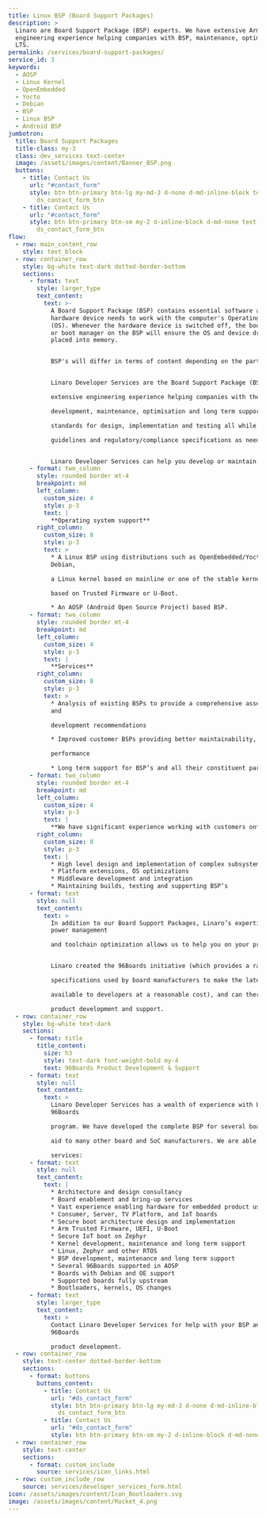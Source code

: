 ```yaml
---
title: Linux BSP (Board Support Packages)
description: >
  Linaro are Board Support Package (BSP) experts. We have extensive Arm
  engineering experience helping companies with BSP, maintenance, optimisation &
  LTS.
permalink: /services/board-support-packages/
service_id: 3
keywords:
  - AOSP
  - Linux Kernel
  - OpenEmbedded
  - Yocto
  - Debian
  - BSP
  - Linux BSP
  - Android BSP
jumbotron:
  title: Board Support Packages
  title-class: my-3
  class: dev_services text-center
  image: /assets/images/content/Banner_BSP.png
  buttons:
    - title: Contact Us
      url: "#contact_form"
      style: btn btn-primary btn-lg my-md-3 d-none d-md-inline-block text-uppercase
        ds_contact_form_btn
    - title: Contact Us
      url: "#contact_form"
      style: btn btn-primary btn-sm my-2 d-inline-block d-md-none text-uppercase
        ds_contact_form_btn
flow:
  - row: main_content_row
    style: text_block
  - row: container_row
    style: bg-white text-dark dotted-border-bottom
    sections:
      - format: text
        style: larger_type
        text_content:
          text: >-
            A Board Support Package (BSP) contains essential software a Computer
            hardware device needs to work with the computer's Operating System
            (OS). Whenever the hardware device is switched off, the bootloader
            or boot manager on the BSP will ensure the OS and device drivers are
            placed into memory. 


            BSP's will differ in terms of content depending on the particular hardware device and OS. With this in mind, creating and maintaining a bespoke BSP can be a complicated and labour-intensive undertaking if you don't have the know how. 


            Linaro Developer Services are the Board Support Package (BSP) experts. We have

            extensive engineering experience helping companies with their Linux and/or Android BSP

            development, maintenance, optimisation and long term support. We maintain high

            standards for design, implementation and testing all while following customer

            guidelines and regulatory/compliance specifications as needed.


            Linaro Developer Services can help you develop or maintain:
      - format: two_column
        style: rounded border mt-4
        breakpoint: md
        left_column:
          custom_size: 4
          style: p-3
          text: |
            **Operating system support**
        right_column:
          custom_size: 8
          style: p-3
          text: >
            * A Linux BSP using distributions such as OpenEmbedded/Yocto or
            Debian,

            a Linux kernel based on mainline or one of the stable kernels and firmware

            based on Trusted Firmware or U-Boot.

            * An AOSP (Android Open Source Project) based BSP.
      - format: two_column
        style: rounded border mt-4
        breakpoint: md
        left_column:
          custom_size: 4
          style: p-3
          text: |
            **Services**
        right_column:
          custom_size: 8
          style: p-3
          text: >
            * Analysis of existing BSPs to provide a comprehensive assessment
            and

            development recommendations

            * Improved customer BSPs providing better maintainability, quality and

            performance

            * Long term support for BSP’s and all their constituent parts.
      - format: two_column
        style: rounded border mt-4
        breakpoint: md
        left_column:
          custom_size: 4
          style: p-3
          text: |
            **We have significant experience working with customers on**
        right_column:
          custom_size: 8
          style: p-3
          text: |
            * High level design and implementation of complex subsystems
            * Platform extensions, OS optimizations
            * Middleware development and integration
            * Maintaining builds, testing and supporting BSP’s
      - format: text
        style: null
        text_content:
          text: >
            In addition to our Board Support Packages, Linaro’s expertise in
            power management

            and toolchain optimization allows us to help you on your project in these areas.


            Linaro created the 96Boards initiative (which provides a range of hardware

            specifications used by board manufacturers to make the latest Arm based processors

            available to developers at a reasonable cost), and can therefore provide 96Boards

            product development and support.
  - row: container_row
    style: bg-white text-dark
    sections:
      - format: title
        title_content:
          size: h3
          style: text-dark font-weight-bold my-4
          text: 96Boards Product Development & Support
      - format: text
        style: null
        text_content:
          text: >
            Linaro Developer Services has a wealth of experience with Linaro’s
            96Boards

            program. We have developed the complete BSP for several boards and have provided

            aid to many other board and SoC manufacturers. We are able to offer the following

            services:
      - format: text
        style: null
        text_content:
          text: |
            * Architecture and design consultancy
            * Board enablement and bring-up services
            * Vast experience enabling hardware for embedded product use
            * Consumer, Server, TV Platform, and IoT boards
            * Secure boot architecture design and implementation
            * Arm Trusted Firmware, UEFI, U-Boot
            * Secure IoT boot on Zephyr
            * Kernel development, maintenance and long term support
            * Linux, Zephyr and other RTOS
            * BSP development, maintenance and long term support
            * Several 96Boards supported in AOSP
            * Boards with Debian and OE support
            * Supported boards fully upstream
            * Bootloaders, kernels, OS changes
      - format: text
        style: larger_type
        text_content:
          text: >
            Contact Linaro Developer Services for help with your BSP and/or
            96Boards

            product development.
  - row: container_row
    style: text-center dotted-border-bottom
    sections:
      - format: buttons
        buttons_content:
          - title: Contact Us
            url: "#ds_contact_form"
            style: btn btn-primary btn-lg my-md-3 d-none d-md-inline-block
              ds_contact_form_btn
          - title: Contact Us
            url: "#ds_contact_form"
            style: btn btn-primary btn-sm my-2 d-inline-block d-md-none ds_contact_form_btn
  - row: container_row
    style: text-center
    sections:
      - format: custom_include
        source: services/icon_links.html
  - row: custom_include_row
    source: services/developer_services_form.html
icon: /assets/images/content/Icon_Bootloaders.svg
image: /assets/images/content/Rocket_4.png
---
```

